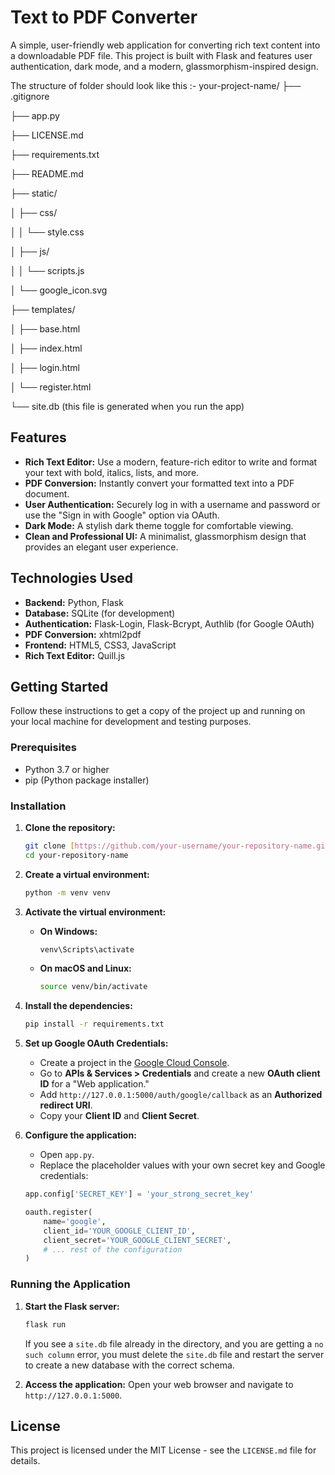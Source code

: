 # Text to PDF Converter

A simple, user-friendly web application for converting rich text content into a downloadable PDF file. This project is built with Flask and features user authentication, dark mode, and a modern, glassmorphism-inspired design.

The structure of folder should look like this :-
your-project-name/
├── .gitignore

├── app.py

├── LICENSE.md

├── requirements.txt

├── README.md

├── static/

│   ├── css/

│   │   └── style.css

│   ├── js/

│   │   └── scripts.js

│   └── google_icon.svg

├── templates/

│   ├── base.html

│   ├── index.html

│   ├── login.html

│   └── register.html

└── site.db (this file is generated when you run the app)


## Features

-   **Rich Text Editor:** Use a modern, feature-rich editor to write and format your text with bold, italics, lists, and more.
-   **PDF Conversion:** Instantly convert your formatted text into a PDF document.
-   **User Authentication:** Securely log in with a username and password or use the "Sign in with Google" option via OAuth.
-   **Dark Mode:** A stylish dark theme toggle for comfortable viewing.
-   **Clean and Professional UI:** A minimalist, glassmorphism design that provides an elegant user experience.

## Technologies Used

-   **Backend:** Python, Flask
-   **Database:** SQLite (for development)
-   **Authentication:** Flask-Login, Flask-Bcrypt, Authlib (for Google OAuth)
-   **PDF Conversion:** xhtml2pdf
-   **Frontend:** HTML5, CSS3, JavaScript
-   **Rich Text Editor:** Quill.js

## Getting Started

Follow these instructions to get a copy of the project up and running on your local machine for development and testing purposes.

### Prerequisites

-   Python 3.7 or higher
-   pip (Python package installer)

### Installation

1.  **Clone the repository:**
    ```bash
    git clone [https://github.com/your-username/your-repository-name.git](https://github.com/your-username/your-repository-name.git)
    cd your-repository-name
    ```

2.  **Create a virtual environment:**
    ```bash
    python -m venv venv
    ```

3.  **Activate the virtual environment:**
    -   **On Windows:**
        ```bash
        venv\Scripts\activate
        ```
    -   **On macOS and Linux:**
        ```bash
        source venv/bin/activate
        ```

4.  **Install the dependencies:**
    ```bash
    pip install -r requirements.txt
    ```

5.  **Set up Google OAuth Credentials:**
    * Create a project in the [Google Cloud Console](https://console.cloud.google.com/).
    * Go to **APIs & Services > Credentials** and create a new **OAuth client ID** for a "Web application."
    * Add `http://127.0.0.1:5000/auth/google/callback` as an **Authorized redirect URI**.
    * Copy your **Client ID** and **Client Secret**.

6.  **Configure the application:**
    * Open `app.py`.
    * Replace the placeholder values with your own secret key and Google credentials:
    ```python
    app.config['SECRET_KEY'] = 'your_strong_secret_key'
    
    oauth.register(
        name='google',
        client_id='YOUR_GOOGLE_CLIENT_ID',
        client_secret='YOUR_GOOGLE_CLIENT_SECRET',
        # ... rest of the configuration
    )
    ```

### Running the Application

1.  **Start the Flask server:**
    ```bash
    flask run
    ```
    If you see a `site.db` file already in the directory, and you are getting a `no such column` error, you must delete the `site.db` file and restart the server to create a new database with the correct schema.

2.  **Access the application:**
    Open your web browser and navigate to `http://127.0.0.1:5000`.

## License

This project is licensed under the MIT License - see the `LICENSE.md` file for details.
